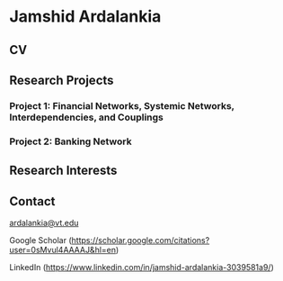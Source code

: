 # Jamshid Ardalankia
## CV
## Research Projects
### Project 1: Financial Networks, Systemic Networks, Interdependencies, and Couplings
### Project 2: Banking Network
## Research Interests
## Contact
ardalankia@vt.edu

Google Scholar (https://scholar.google.com/citations?user=0sMvul4AAAAJ&hl=en)

LinkedIn (https://www.linkedin.com/in/jamshid-ardalankia-3039581a9/)



